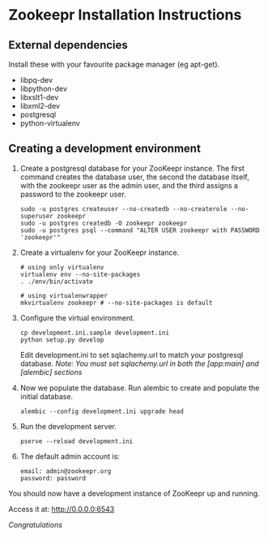 Zookeepr Installation Instructions
==================================

External dependencies
---------------------

Install these with your favourite package manager (eg apt-get).

 * libpq-dev
 * libpython-dev
 * libxslt1-dev
 * libxml2-dev
 * postgresql
 * python-virtualenv


Creating a development environment
----------------------------------

1. Create a postgresql database for your ZooKeepr instance. The first command creates the database user, the second the database itself, with the zookeepr user as the admin user, and the third assigns a password to the zookeepr user.

    ```
    sudo -u postgres createuser --no-createdb --no-createrole --no-superuser zookeepr
    sudo -u postgres createdb -O zookeepr zookeepr
    sudo -u postgres psql --command "ALTER USER zookeepr with PASSWORD 'zookeepr'"
    ```

2. Create a virtualenv for your ZooKeepr instance.
   ```
   # using only virtualenv
   virtualenv env --no-site-packages
   . ./env/bin/activate

   # using virtualenwrapper
   mkvirtualenv zookeepr # --no-site-packages is default
   ```

3. Configure the virtual environment.

   ```
   cp development.ini.sample development.ini
   python setup.py develop
   ```

    Edit development.ini to set sqlachemy.url to match your postgresql database.
    _Note: You must set sqlachemy.url in both the [app:main] and [alembic] sections_

4. Now we populate the database. Run alembic to create and populate the initial database.

   ```
   alembic --config development.ini upgrade head
   ```

5. Run the development server.

   ```
   pserve --reload development.ini
   ```

6. The default admin account is:

   ```
   email: admin@zookeepr.org
   password: password
   ```

You should now have a development instance of ZooKeepr up and running.

Access it at: <http://0.0.0.0:6543>

*Congratulations*
